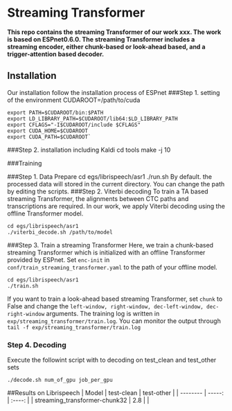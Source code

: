 # Streaming Transformer
**This repo contains the streaming Transformer of our work xxx. The work is based on ESPnet0.6.0. The streaming Transformer includes a streaming encoder, either chunk-based or look-ahead based, and a trigger-attention based decoder.**


## Installation
Our installation follow the installation process of ESPnet
###Step 1. setting of the environment
    CUDAROOT=/path/to/cuda
    
    export PATH=$CUDAROOT/bin:$PATH
    export LD_LIBRARY_PATH=$CUDAROOT/lib64:$LD_LIBRARY_PATH
    export CFLAGS="-I$CUDAROOT/include $CFLAGS"
    export CUDA_HOME=$CUDAROOT
    export CUDA_PATH=$CUDAROOT`

###Step 2. installation including Kaldi
    cd tools
	make -j 10

###Training

###Step 1. Data Prepare
	cd egs/librispeech/asr1
	./run.sh 
By default. the processed data will stored in the current directory. You can change the path by editing the scripts.
###Step 2. Viterbi decoding
To train a TA based streaming Transformer, the alignments between CTC paths and transcriptions are required. In our work, we apply Viterbi decoding using the offline Transformer model.

	cd egs/librispeech/asr1
	./viterbi_decode.sh /path/to/model


###Step 3. Train a streaming Transformer
Here, we train a chunk-based streaming Transformer which is initialized with an offline Transformer provided by ESPnet. Set `enc-init` in `conf/train_streaming_transformer.yaml` to the path of your offline model.

	cd egs/librispeech/asr1
	./train.sh

If you want to train a look-ahead based streaming Transformer, set `chunk` to False and change the `left-window, right-window, dec-left-window, dec-right-window` arguments. The training log is written in `exp/streaming_transformer/train.log`. You can monitor the output through `tail -f exp/streaming_transformer/train.log`

### Step 4. Decoding
Execute the followint script with to decoding on test_clean and test_other sets

	./decode.sh num_of_gpu job_per_gpu


##Results on Librispeech
| Model        | test-clean   |  test-other  |
| --------   | -----:  | :----:  |
| streaming_transformer-chunk32      | 2.8   |       |



